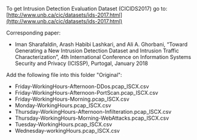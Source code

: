 To get Intrusion Detection Evaluation Dataset (CICIDS2017) go to: [http://www.unb.ca/cic/datasets/ids-2017.html](http://www.unb.ca/cic/datasets/ids-2017.html)

Corresponding paper:

- Iman Sharafaldin, Arash Habibi Lashkari, and Ali A. Ghorbani, “Toward Generating a New Intrusion Detection Dataset and Intrusion Traffic Characterization”, 4th International Conference on Information Systems Security and Privacy (ICISSP), Purtogal, January 2018

Add the following file into this folder "Original":

- Friday-WorkingHours-Afternoon-DDos.pcap_ISCX.csv
- Friday-WorkingHours-Afternoon-PortScan.pcap_ISCX.csv
- Friday-WorkingHours-Morning.pcap_ISCX.csv
- Monday-WorkingHours.pcap_ISCX.csv
- Thursday-WorkingHours-Afternoon-Infilteration.pcap_ISCX.csv
- Thursday-WorkingHours-Morning-WebAttacks.pcap_ISCX.csv
- Tuesday-WorkingHours.pcap_ISCX.csv
- Wednesday-workingHours.pcap_ISCX.csv